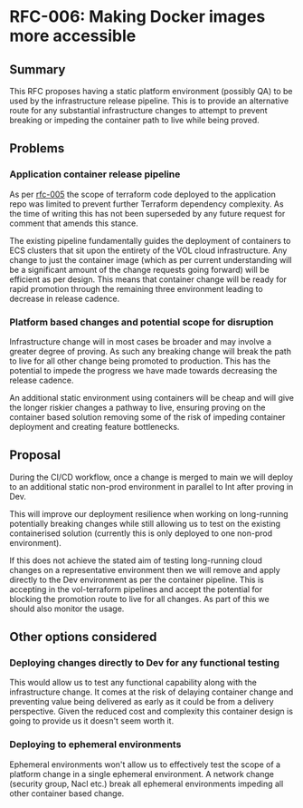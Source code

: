 # RFC-006: Making Docker images more accessible

## Summary

This RFC proposes having a static platform environment (possibly QA) to be used by the infrastructure release pipeline. This is to provide an alternative route for any substantial infrastructure changes to attempt to prevent breaking or impeding the container path to live while being proved.

## Problems

### Application container release pipeline

As per [rfc-005](https://github.com/dvsa/vol-app/blob/main/docs/rfc/rfc-005-add-terraform-to-mono-repository.md) the scope of terraform code deployed to the application repo was limited to prevent further Terraform dependency complexity. As the time of writing this has not been superseded by any future request for comment that amends this stance.

The existing pipeline fundamentally guides the deployment of containers to ECS clusters that sit upon the entirety of the VOL cloud infrastructure. Any change to just the container image (which as per current understanding will be a significant amount of the change requests going forward) will be efficient as per design. This means that container change will be ready for rapid promotion through the remaining three environment leading to decrease in release cadence.

### Platform based  changes and potential scope for disruption

Infrastructure change will in most cases be broader and may involve a greater degree of proving. As such any breaking change will break the path to live for all other change being promoted to production. This has the potential to impede the progress we have made towards decreasing the release cadence.

An additional static environment using containers will be cheap and will give the longer riskier changes a pathway to live, ensuring proving on the container based solution removing some of the risk of impeding container deployment and creating feature bottlenecks.

## Proposal

During the CI/CD workflow, once a change is merged to main we will deploy to an additional static non-prod environment in parallel to Int after proving in Dev.

This will improve our deployment resilience when working on long-running potentially breaking changes while still allowing us to test on the existing containerised solution (currently this is only deployed to one non-prod environment).

If this does not achieve the stated aim of testing long-running cloud changes on a representative environment then we will remove and apply directly to the Dev environment as per the container pipeline. This is accepting  in the vol-terraform pipelines and accept the potential for blocking the promotion route to live for all changes. As part of this we should also monitor the usage.

## Other options considered

### Deploying changes directly to Dev for any functional testing

This would allow us to test any functional capability along with the infrastructure change. It comes at the risk of delaying container change and preventing value being delivered as early as it could be from a delivery perspective. Given the reduced cost and complexity this container design is going to provide us it doesn't seem worth it.

### Deploying to ephemeral environments

Ephemeral environments won't allow us to effectively test the scope of a platform change in a single ephemeral environment. A network change (security group, Nacl etc.) break all ephemeral environments impeding all other container based change.
